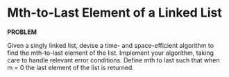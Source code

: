 # Mth-to-Last Element of a Linked List

**PROBLEM**

Given a singly linked list, devise a time- and space-efficient algorithm to find the mth-to-last element of the list. Implement your algorithm, taking care to handle relevant error conditions. Define mth to last such that when m = 0 the last element of the list is returned.